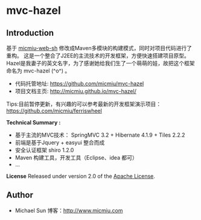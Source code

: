 # mvc-hazel #

## Introduction ##

基于 [micmiu-web-sh](https://github.com/micmiu/micmiu-web-sh) 修改成Maven多模块的构建模式，同时对项目代码进行了重构。
这是一个整合了J2EE的主流技术的开发框架，方便快速搭建项目原型。Hazel是我妻子的英文名字，为了感谢她给我们生了一个萌萌的娃，故把这个框架命名为 mvc-hazel (^o^) 。
* 代码托管地址: https://github.com/micmiu/mvc-hazel
* 项目文档主页: http://micmiu.github.io/mvc-hazel/

Tips:目前暂停更新，有兴趣的可以参考最新的开发框架演示项目：https://github.com/micmiu/ferriswheel 


**Technical Summary :**

* 基于主流的MVC技术： SpringMVC 3.2 + Hibernate 4.1.9 + Tiles 2.2.2
* 前端是基于Jquery + easyui 整合而成
* 安全认证框架 shiro 1.2.0
* Maven 构建工具，开发工具（Eclipse、idea 都可）
* ...

**License**
Released under version 2.0 of the [Apache License].

[Apache License]: http://www.apache.org/licenses/LICENSE-2.0

## Author ##
* Michael Sun 博客：http://www.micmiu.com
